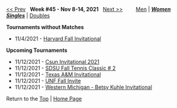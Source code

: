 <a name="top"></a>[<< Prev](women_singles_2144.md) &nbsp; **Week #45 - Nov 8-14, 2021** &nbsp; [Next >>](women_singles_2202.md) &nbsp;&nbsp;&nbsp;&nbsp;&nbsp;&nbsp;&nbsp; [Men](./men_singles_2145.md) &#124; [***Women***](./women_singles_2145.md) &nbsp;&nbsp;&nbsp;&nbsp;&nbsp; [***Singles***](./women_singles_2145.md) &#124; [Doubles](./women_doubles_2145.md)

**Tournaments without Matches**  
- 11/4/2021 - <a href="https://colleges.wearecollegetennis.com/competitions/HarvardUniversityW/Tournaments/Overview/BA786C50-A446-4E92-9092-433D2C4A4F77" target="_blank">Harvard Fall Invitational</a>  

**Upcoming Tournaments**  
- 11/12/2021 - <a href="https://colleges.wearecollegetennis.com/competitions/CaliforniaStateUniversityNorthridgeW/Tournaments/Overview/170B0D52-C31D-4AA5-A14A-C44E18B58FF4" target="_blank">Csun Invitational 2021</a>  
- 11/12/2021 - <a href="https://colleges.wearecollegetennis.com/competitions/SanDiegoStateUniversityW/Tournaments/Overview/1A40265D-8EC6-44FD-9EB9-1733C02C74CC" target="_blank">SDSU Fall Tennis Classic # 2</a>  
- 11/12/2021 - <a href="https://colleges.wearecollegetennis.com/competitions/TexasAMUniversityM/Tournaments/Overview/BF7768E0-4750-49B0-9B29-7EB1AC4016D9" target="_blank">Texas A&M Invitational</a>  
- 11/12/2021 - <a href="https://colleges.wearecollegetennis.com/competitions/UnivOfNorthFloridaW/Tournaments/Overview/0890226F-0B4C-40E3-888D-5CE5DA25876A" target="_blank">UNF Fall Invite</a>  
- 11/12/2021 - <a href="https://colleges.wearecollegetennis.com/competitions/WesternMichiganUniversityW/Tournaments/Overview/5D6A7D6E-4DFF-41D5-BA55-AEBEDA326663" target="_blank">Western Michigan - Betsy Kuhle Invitational</a>  

Return to the [Top](./women_singles_2145.md) &#124; [Home Page](../../index.md)